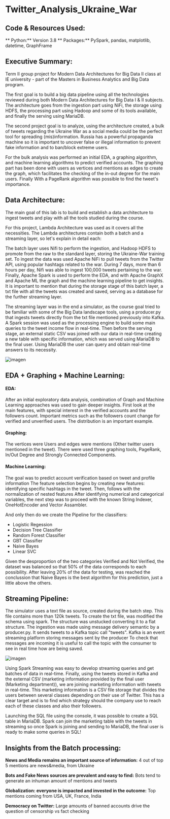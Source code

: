 # Twitter_Analysis_Ukraine_War

## Code & Resources Used:

** Python:** Version 3.8
** Packages:** PySpark, pandas, matplotlib, datetime, GraphFrame

## Executive Summary:

Term II group project for Modern Data Architectures for Big Data II class at IE university - part of the Masters in Business Analytics and Big Data program.

The first goal is to build a big data pipeline using all the technologies reviewed during both Modern Data Architectures for Big Data I & II subjects.
The architecture goes from the ingestion part using NiFi, the storage using HDFS, the processing part using Hadoop and some of its tools available, and finally the serving using MariaDB.

The second project goal is to analyze, using the architecture created, a bulk of tweets regarding the Ukraine War as a social media could be the perfect tool for spreading (mis)information.
Russia has a powerful propaganda machine so it is important to uncover false or illegal information to prevent fake information and to ban/block extreme users.

For the bulk analysis was performed an initial EDA, a graphing algorithm, and machine learning algorithms to predict verified accounts.
The graphing part has been done with users as vertices and mentions as edges to create the graph, which facilitates the checking of the in-out degree for the main users. Finally With a PageRank algorithm was possible to find the tweet's importance.

## Data Architecture:

The main goal of this lab is to build and establish a data architecture to ingest tweets and play with all the tools studied during the course.

For this project, Lambda Architecture was used as it covers all the necessities. The Lambda architectures contain both a batch and a streaming layer, so let's explain in detail each: 

The batch layer uses Nifi to perform the ingestion, and Hadoop HDFS to promote from the raw to the standard layer, storing the Ukraine-War training set.
To ingest the data was used Apache NiFi to pull tweets from the Twitter API, using popular hashtags related to the war. During 7 days, more than 6 hours per day, Nifi was able to ingest 100,000 tweets pertaining to the war.
Finally, Apache Spark is used to perform the EDA, and with Apache GraphX and Apache ML the graph and the machine learning pipeline to get insights.
It is important to mention that during the storage stage of this batch layer, a txt file with all the tweets was created and saved, serving as a database for the further streaming layer.

The streaming layer was in the end a simulator, as the course goal tried to be familiar with some of the Big Data landscape tools, using a producer.py that ingests tweets directly from the txt file mentioned previously into Kafka. 
A Spark session was used as the processing engine to build some main queries to the tweet income flow in real-time. Then before the serving stage, an external static CSV was joined with our data in real-time
creating a new table with specific information, which was served using MariaDB to the final user. Using MariaDB the user can query and obtain real-time answers to its necessity.

![imagen](https://user-images.githubusercontent.com/115701510/196969868-efd610a6-571a-45b7-b038-a624fe5c09a1.png)

## EDA + Graphing  + Machine Learning:

#### EDA:

After an initial exploratory data analysis, combination of Graph and Machine Learning approaches was used to gain deeper insights.
First look at the main features, with special interest in the verified accounts and the followers count.
Important metrics such as the followers count change for verified and unverified users. The distribution is an important example.


#### Graphing:

The vertices were Users and edges were mentions (Other twitter users mentioned in the tweet). There were used three graphing tools, PageRank, In/Out Degree and Strongly Connected Components.

#### Machine Learning:

The goal was to predict account verification based on tweet and profile information
The feature selection begins by creating new features: identifying specific hashtags in the tweet. Then, follows with the normalization of nested features
After identifying numerical and categorical variables, the next step was to proceed with the known String Indexer, OneHotEncoder and Vector Assambler.

And only then do we create the Pipeline for the classifiers:
- Logistic Regession
- Decision Tree Classifier
- Random Forest Classifier
- GBT Classifier
- Naive Bayes
-  Linear SVC

Given the desproportion of the two categories Verified and Not Verified, the dataset was balanced so that 50% of the data corresponds to each possibility.
After leaving 20% of the data for testing, was reached the conclussion that Naive Bayes is the best algorithm for this prediction, just a little above the others. 

## Streaming Pipeline:

The simulator uses a text file as source, created during the batch step. This file contains more than 120k tweets.
To create the txt file, was modified the schema using spark. The structure was unstucked converting it to a flat structure.
The ingestion was made using message delivery semantic by a producer.py. It sends tweets to a Kafka topic call "tweets". Kafka is an event streaming platform storing messages sent by the producer
To check that messages are incoming it is useful to call the topic with the consumer to see in real time how are being saved.

![imagen](https://user-images.githubusercontent.com/115701510/196972907-98b79f18-7522-4dd1-94d1-28a6f4ceebb5.png)

Using Spark Streaming was easy to develop streaming queries and get batches of data in real-time.
Finally, using the tweets stored in Kafka and the external CSV (marketing information provided by the final user (Marketing department)), we are joining marketing information with tweets in real-time. 
This marketing information is a CSV file storage that divides the users between several classes depending on their use of Twitter.
This has a clear target and is to find which strategy should the company use to reach each of these classes and also their followers.

Launching the SQL file using the console, it was possible to create a SQL table in MariaDB.
Spark can join the marketing table with the tweets in streaming so once Spark is joining and sending to MariaDB, the final user is ready to make some queries in SQL!


## Insights from the Batch processing:

**News and Media remains an important source of information:** 4 out of top 5 mentions are news&media, from Ukraine

**Bots and Fake News sources are prevalent and easy to find:** Bots tend to generate an inhuman amount of mentions and tweets

**Globalization: everyone is impacted and invested in the outcome:** Top mentions coming from USA, UK, France, India

**Democracy on Twitter:** Large amounts of banned accounts drive the question of censorship vs fact checking






